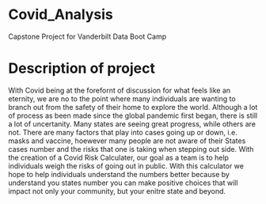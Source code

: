 # Covid_Analysis
Capstone Project for Vanderbilt Data Boot Camp

# Description of project 
With Covid being at the forefornt of discussion for what feels like an eternity, we are no to the point where many individuals are wanting to branch out from the safety of their home to explore the world. Although a lot of process as been made since the global pandemic first began, there is still a lot of uncertanity. Many states are seeing great progress, while others are not. There are many factors that play into cases going up or down, i.e. masks and vaccine, hoewever many people are not aware of their States cases number and the risks that one is taking when stepping out side. With the creation of a Covid Risk Calculater, our goal as a team is to help individuals weigh the risks of going out in public. With this calculator we hope to help individuals understand the numbers better because by understand you states number you can make positive choices that will impact not only your community, but your enitre state and beyond.

##
